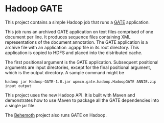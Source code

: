 Hadoop GATE
===========

This project contains a simple Hadoop job that runs a [GATE](http://gate.ac.uk/ "GATE") application.

This job runs an archived GATE application on text files comprised of one document per line. It produces sequence files
containing XML representations of the document annotation. The GATE application is a archive file with an
application .xgapp file in its root directory. This application is copied to HDFS and placed into the distributed
cache.

The first positional argument is the GATE application. Subsequent positional arguments are input directories,
except for the final positional argument, which is the output directory. A sample command might be

	hadoop jar Hadoop-GATE-1.0.jar wpmcn.gate.hadoop.HadoopGATE ANNIE.zip input output

This project uses the new Hadoop API. It is built with Maven and demonstrates how to use Maven to package all the
GATE dependencies into a single jar file.

The [Behemoth](https://github.com/DigitalPebble/behemoth) project also runs GATE on Hadoop.